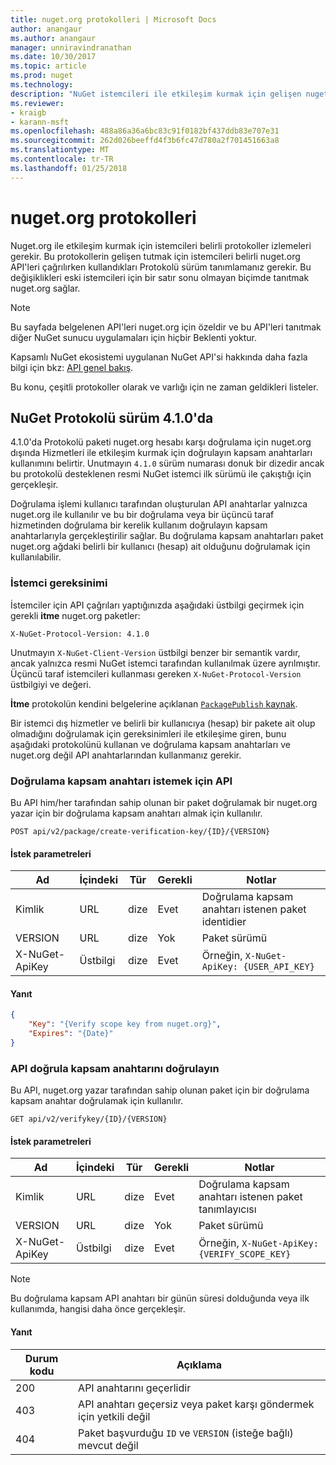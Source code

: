 ```yaml
---
title: nuget.org protokolleri | Microsoft Docs
author: anangaur
ms.author: anangaur
manager: unniravindranathan
ms.date: 10/30/2017
ms.topic: article
ms.prod: nuget
ms.technology: 
description: "NuGet istemcileri ile etkileşim kurmak için gelişen nuget.org protokoller."
ms.reviewer:
- kraigb
- karann-msft
ms.openlocfilehash: 488a86a36a6bc83c91f0182bf437ddb83e707e31
ms.sourcegitcommit: 262d026beeffd4f3b6fc47d780a2f701451663a8
ms.translationtype: MT
ms.contentlocale: tr-TR
ms.lasthandoff: 01/25/2018
---
```

# <a name="nugetorg-protocols"></a>nuget.org protokolleri

Nuget.org ile etkileşim kurmak için istemcileri belirli protokoller izlemeleri gerekir. Bu protokollerin gelişen tutmak için istemcileri belirli nuget.org API'leri çağrılırken kullandıkları Protokolü sürüm tanımlamanız gerekir. Bu değişiklikleri eski istemcileri için bir satır sonu olmayan biçimde tanıtmak nuget.org sağlar.

> [!Note]
> Bu sayfada belgelenen API'leri nuget.org için özeldir ve bu API'leri tanıtmak diğer NuGet sunucu uygulamaları için hiçbir Beklenti yoktur. 

Kapsamlı NuGet ekosistemi uygulanan NuGet API'si hakkında daha fazla bilgi için bkz: [API genel bakış](overview.md).

Bu konu, çeşitli protokoller olarak ve varlığı için ne zaman geldikleri listeler.

## <a name="nuget-protocol-version-410"></a>NuGet Protokolü sürüm 4.1.0'da

4.1.0'da Protokolü paketi nuget.org hesabı karşı doğrulama için nuget.org dışında Hizmetleri ile etkileşim kurmak için doğrulayın kapsam anahtarları kullanımını belirtir. Unutmayın `4.1.0` sürüm numarası donuk bir dizedir ancak bu protokolü desteklenen resmi NuGet istemci ilk sürümü ile çakıştığı için gerçekleşir.

Doğrulama işlemi kullanıcı tarafından oluşturulan API anahtarlar yalnızca nuget.org ile kullanılır ve bu bir doğrulama veya bir üçüncü taraf hizmetinden doğrulama bir kerelik kullanım doğrulayın kapsam anahtarlarıyla gerçekleştirilir sağlar. Bu doğrulama kapsam anahtarları paket nuget.org ağdaki belirli bir kullanıcı (hesap) ait olduğunu doğrulamak için kullanılabilir.

### <a name="client-requirement"></a>İstemci gereksinimi

İstemciler için API çağrıları yaptığınızda aşağıdaki üstbilgi geçirmek için gerekli **itme** nuget.org paketler:

    X-NuGet-Protocol-Version: 4.1.0

Unutmayın `X-NuGet-Client-Version` üstbilgi benzer bir semantik vardır, ancak yalnızca resmi NuGet istemci tarafından kullanılmak üzere ayrılmıştır. Üçüncü taraf istemcileri kullanması gereken `X-NuGet-Protocol-Version` üstbilgiyi ve değeri.

**İtme** protokolün kendini belgelerine açıklanan [ `PackagePublish` kaynak](package-publish-resource.md).

Bir istemci dış hizmetler ve belirli bir kullanıcıya (hesap) bir pakete ait olup olmadığını doğrulamak için gereksinimleri ile etkileşime giren, bunu aşağıdaki protokolünü kullanan ve doğrulama kapsam anahtarları ve nuget.org değil API anahtarlarından kullanmanız gerekir.

### <a name="api-to-request-a-verify-scope-key"></a>Doğrulama kapsam anahtarı istemek için API

Bu API him/her tarafından sahip olunan bir paket doğrulamak bir nuget.org yazar için bir doğrulama kapsam anahtarı almak için kullanılır.

    POST api/v2/package/create-verification-key/{ID}/{VERSION}

#### <a name="request-parameters"></a>İstek parametreleri

Ad           | İçindeki     | Tür   | Gerekli | Notlar
-------------- | ------ | ------ | -------- | -----
Kimlik             | URL    | dize | Evet      | Doğrulama kapsam anahtarı istenen paket identidier
VERSION        | URL    | dize | Yok       | Paket sürümü
X-NuGet-ApiKey | Üstbilgi | dize | Evet      | Örneğin, `X-NuGet-ApiKey: {USER_API_KEY}`

#### <a name="response"></a>Yanıt

```json
{
    "Key": "{Verify scope key from nuget.org}",
    "Expires": "{Date}"
}
```

### <a name="api-to-verify-the-verify-scope-key"></a>API doğrula kapsam anahtarını doğrulayın

Bu API, nuget.org yazar tarafından sahip olunan paket için bir doğrulama kapsam anahtar doğrulamak için kullanılır.

    GET api/v2/verifykey/{ID}/{VERSION}

#### <a name="request-parameters"></a>İstek parametreleri

Ad           | İçindeki     | Tür   | Gerekli | Notlar
-------------  | ------ | ------ | -------- | -----
Kimlik             | URL    | dize | Evet      | Doğrulama kapsam anahtarı istenen paket tanımlayıcısı
VERSION        | URL    | dize | Yok       | Paket sürümü
X-NuGet-ApiKey | Üstbilgi | dize | Evet      | Örneğin, `X-NuGet-ApiKey: {VERIFY_SCOPE_KEY}`

> [!Note]
> Bu doğrulama kapsam API anahtarı bir günün süresi dolduğunda veya ilk kullanımda, hangisi daha önce gerçekleşir.

#### <a name="response"></a>Yanıt

Durum kodu | Açıklama
----------- | -------
200         | API anahtarını geçerlidir
403         | API anahtarı geçersiz veya paket karşı göndermek için yetkili değil
404         | Paket başvurduğu `ID` ve `VERSION` (isteğe bağlı) mevcut değil
